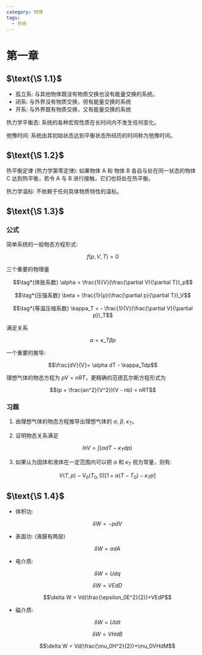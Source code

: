 ```yaml
---
category: 物理
tags:
  - 热统
---
```


# 第一章

## $\text{\S 1.1}$

- 孤立系: 与其他物体既没有物质交换也没有能量交换的系统。
- 闭系: 与外界没有物质交换，但有能量交换的系统
- 开系: 与外界既有物质交换，又有能量交换的系统

热力学平衡态: 系统的各种宏观性质在长时间内不发生任何变化。

弛豫时间: 系统由其初始状态达到平衡状态所经历的时间称为弛豫时间。

## $\text{\S 1.2}$

热平衡定律 (热力学第零定律): 如果物体 A 和 物体 B 各自与处在同一状态的物体 C 达到热平衡，若令 A 与 B 进行接触，它们也将处在热平衡。

热力学温标: 不依赖于任何具体物质特性的温标。

## $\text{\S 1.3}$

### 公式

简单系统的一般物态方程形式:

$$ f(p, V, T) = 0$$

三个重要的物理量

$$\tag*{体胀系数} \alpha = \frac{1}{V}(\frac{\partial V}{\partial T})_p$$

$$\tag*{压强系数} \beta = \frac{1}{p}(\frac{\partial p}{\partial T})_V$$

$$\tag*{等温压缩系数} \kappa_T = - \frac{1}{V}(\frac{\partial V}{\partial p})_T$$

满足关系

$$ \alpha = \kappa \_T \beta p$$

一个重要的推导:

$$\frac{dV}{V}= \alpha dT - \kappa_Tdp$$

理想气体的物态方程为 $pV =nRT$，更精确的范德瓦尔斯方程形式为

$$(p + \frac{an^2}{V^2})(V - nb) = nRT$$

### 习题

1. 由理想气体的物态方程推导出理想气体的 $\alpha$, $\beta$, $\kappa _T$。

1. 证明物态关系满足

   $$ln V = \int(\alpha dT - \kappa _Tdp)$$

1. 如果认为固体和液体在一定范围内可以把 $\alpha$ 和 $\kappa _T$ 视为常量，则有:

   $$V(T, p) - V_0 (T_0, 0) [1+ \alpha (T - T_0)-\kappa_Tp]$$

## $\text{\S 1.4}$

- 体积功:

  $$\delta W = -pdV$$

- 表面功: (液膜有两层)

  $$\delta W = \sigma dA$$

- 电介质:

  $$\delta W = Udq$$

  $$\delta W = VEdD$$

  $$\delta W = Vd(\frac{\epsilon_0E^2}{2})+VEdP$$

- 磁介质:

  $$\delta W = UIdt$$

  $$\delta W = VHdB$$

  $$\delta W = Vd(\frac{\mu_0H^2}{2})+\mu_0VHdM$$
